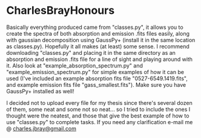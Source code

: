 # CharlesBrayHonours

Basically everything produced came from "classes.py", it allows you to create the spectra of both absorption and emission .fits files easily, along
 with gaussian decomposition using GaussPy+ (install it in the same location as classes.py). Hopefully it all makes (at least) some sense. I recommend downloading "classes.py"
 and placing it in the same directory as an absorption and emission .fits file for a line of sight and playing around with it. Also look at "example_absorption_spectrum.py" and
 "example_emission_spectrum.py" for simple examples of how it can be used (I've included an example absorption fits file "0527-6549.1419.fits", and example emission fits file "gass_smallest.fits"). Make sure you have GaussPy+ installed as well!
 
I decided not to upload every file for my thesis since there's several dozen of them, some neat and some not so neat... so I tried to include the ones I thought were the neatest, 
and those that give the best example of how to use "classes.py" to complete tasks. If you need any clarification e-mail me @ charles.jbray@gmail.com
